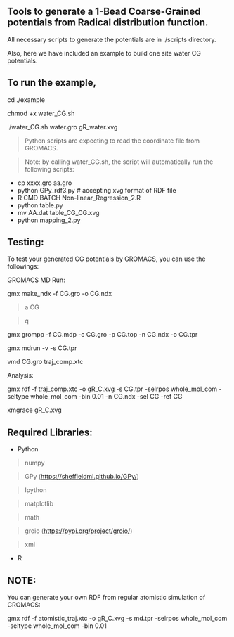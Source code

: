 ## Tools to generate a 1-Bead Coarse-Grained potentials from Radical distribution function.

All necessary scripts to generate the potentials are in ./scripts directory. 


Also, here we have included an example to build one site water CG potentials. 

## To run the example,

cd ./example

chmod +x water_CG.sh

./water_CG.sh water.gro gR_water.xvg

> Python scripts are expecting to read the coordinate file from GROMACS. 

> Note: by calling water_CG.sh, the script will automatically run the following scripts: 
* cp xxxx.gro aa.gro
* python GPy_rdf3.py    # accepting xvg format of RDF file
* R CMD BATCH Non-linear_Regression_2.R
* python table.py
* mv AA.dat table_CG_CG.xvg
* python mapping_2.py


## Testing:
To test your generated CG potentials by GROMACS, you can use the followings:

GROMACS MD Run:

gmx make_ndx -f CG.gro -o CG.ndx

> a CG

> q

gmx grompp -f CG.mdp -c CG.gro -p CG.top -n CG.ndx -o CG.tpr

gmx mdrun -v -s CG.tpr

vmd CG.gro traj_comp.xtc  


Analysis:

gmx rdf -f traj_comp.xtc -o gR_C.xvg -s CG.tpr -selrpos whole_mol_com -seltype whole_mol_com -bin 0.01 -n CG.ndx -sel CG -ref CG

xmgrace gR_C.xvg

## Required Libraries:
* Python
> numpy

> GPy (https://sheffieldml.github.io/GPy/)

> Ipython

> matplotlib

> math

> groio (https://pypi.org/project/groio/)

> xml

* R
## NOTE: 
You can generate your own RDF from regular atomistic simulation of GROMACS:

gmx rdf -f atomistic_traj.xtc -o gR_C.xvg -s md.tpr -selrpos whole_mol_com -seltype whole_mol_com -bin 0.01

